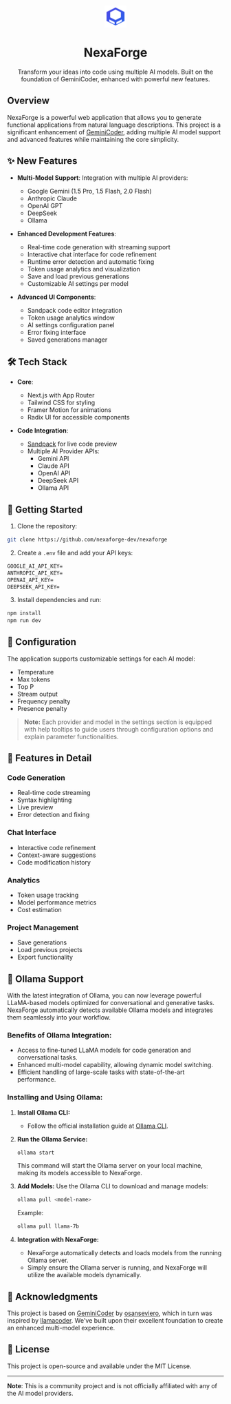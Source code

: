 <div align="center">
  <img alt="NexaForge" src="./public/logo.svg" height="50">
  <h1>NexaForge</h1>
</div>

<p align="center">
  Transform your ideas into code using multiple AI models. Built on the foundation of GeminiCoder, enhanced with powerful new features.
</p>

## Overview

NexaForge is a powerful web application that allows you to generate functional applications from natural language descriptions. This project is a significant enhancement of [GeminiCoder](https://github.com/osanseviero/geminicoder), adding multiple AI model support and advanced features while maintaining the core simplicity.

## ✨ New Features

- **Multi-Model Support**: Integration with multiple AI providers:
  - Google Gemini (1.5 Pro, 1.5 Flash, 2.0 Flash)
  - Anthropic Claude
  - OpenAI GPT
  - DeepSeek
  - Ollama

- **Enhanced Development Features**:
  - Real-time code generation with streaming support
  - Interactive chat interface for code refinement
  - Runtime error detection and automatic fixing
  - Token usage analytics and visualization
  - Save and load previous generations
  - Customizable AI settings per model

- **Advanced UI Components**:
  - Sandpack code editor integration
  - Token usage analytics window
  - AI settings configuration panel
  - Error fixing interface
  - Saved generations manager

## 🛠️ Tech Stack

- **Core**:
  - Next.js with App Router
  - Tailwind CSS for styling
  - Framer Motion for animations
  - Radix UI for accessible components

- **Code Integration**:
  - [Sandpack](https://sandpack.codesandbox.io/) for live code preview
  - Multiple AI Provider APIs:
    - Gemini API
    - Claude API
    - OpenAI API
    - DeepSeek API
    - Ollama API

## 🚀 Getting Started

1. Clone the repository:
```bash
git clone https://github.com/nexaforge-dev/nexaforge
```

2. Create a `.env` file and add your API keys:
```env
GOOGLE_AI_API_KEY=
ANTHROPIC_API_KEY=
OPENAI_API_KEY=
DEEPSEEK_API_KEY=
```

3. Install dependencies and run:
```bash
npm install
npm run dev
```

## 🔧 Configuration

The application supports customizable settings for each AI model:
- Temperature
- Max tokens
- Top P
- Stream output
- Frequency penalty
- Presence penalty

> **Note:** Each provider and model in the settings section is equipped with help tooltips to guide users through configuration options and explain parameter functionalities.

## 🎯 Features in Detail

### Code Generation
- Real-time code streaming
- Syntax highlighting
- Live preview
- Error detection and fixing

### Chat Interface
- Interactive code refinement
- Context-aware suggestions
- Code modification history

### Analytics
- Token usage tracking
- Model performance metrics
- Cost estimation

### Project Management
- Save generations
- Load previous projects
- Export functionality

## 🌟 Ollama Support

With the latest integration of Ollama, you can now leverage powerful LLaMA-based models optimized for conversational and generative tasks. NexaForge automatically detects available Ollama models and integrates them seamlessly into your workflow.

### Benefits of Ollama Integration:
- Access to fine-tuned LLaMA models for code generation and conversational tasks.
- Enhanced multi-model capability, allowing dynamic model switching.
- Efficient handling of large-scale tasks with state-of-the-art performance.

### Installing and Using Ollama:
1. **Install Ollama CLI:**
   - Follow the official installation guide at [Ollama CLI](https://ollama.com/docs/cli/installation).

2. **Run the Ollama Service:**
   ```bash
   ollama start
   ```
   This command will start the Ollama server on your local machine, making its models accessible to NexaForge.

3. **Add Models:**
   Use the Ollama CLI to download and manage models:
   ```bash
   ollama pull <model-name>
   ```
   Example:
   ```bash
   ollama pull llama-7b
   ```

4. **Integration with NexaForge:**
   - NexaForge automatically detects and loads models from the running Ollama server.
   - Simply ensure the Ollama server is running, and NexaForge will utilize the available models dynamically.

## 🙏 Acknowledgments

This project is based on [GeminiCoder](https://github.com/osanseviero/geminicoder) by [osanseviero](https://github.com/osanseviero), which in turn was inspired by [llamacoder](https://github.com/Nutlope/llamacoder). We've built upon their excellent foundation to create an enhanced multi-model experience.

## 📝 License

This project is open-source and available under the MIT License.

---

**Note**: This is a community project and is not officially affiliated with any of the AI model providers.
